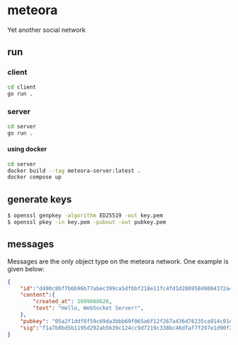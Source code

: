 # meteora

Yet another social network

## run
### client
```bash
cd client
go run .
```

### server
```bash
cd server
go run .
```

#### using docker
```bash
cd server
docker build --tag meteora-server:latest .
docker compose up
```

## generate keys
```bash
$ openssl genpkey -algorithm ED25519 -out key.pem
$ openssl pkey -in key.pem -pubout -out pubkey.pem
```

## messages
Messages are the only object type on the meteora network. One example is given below:

```json
{
    "id":"d490c8bf7b6b96b77abec399ca5dfbbf218e11fc4fd1d28095849004372a481e",
    "content":{
        "created_at": 1699688626,
        "text": "Hello, WebSocket Server!",
    },
    "pubkey": "05a2f1ddf8f59c69da3bbb69f065a6f12f267a436d76235ca914c81e39ffa84b",
    "sig":"f1a7b8bd5b1195d292ab5639c124cc9d7219c338bc46dfaf7f297e1d90f275d344138c3fea7546d36434e8ec7abcfaf30c0e1bf9ac34dd83f3938c8198c2a40f"
}
```
